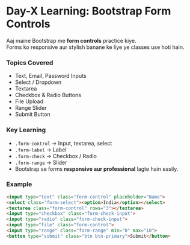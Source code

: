 # Day-X Learning: Bootstrap Form Controls

Aaj maine Bootstrap me **form controls** practice kiye.  
Forms ko responsive aur stylish banane ke liye ye classes use hoti hain.  

### Topics Covered
- Text, Email, Password Inputs  
- Select / Dropdown  
- Textarea  
- Checkbox & Radio Buttons  
- File Upload  
- Range Slider  
- Submit Button  

### Key Learning
- `.form-control` → Input, textarea, select  
- `.form-label` → Label  
- `.form-check` → Checkbox / Radio  
- `.form-range` → Slider  
- Bootstrap se forms **responsive aur professional** lagte hain easily.  

### Example
```html
<input type="text" class="form-control" placeholder="Name">
<select class="form-select"><option>India</option></select>
<textarea class="form-control" rows="3"></textarea>
<input type="checkbox" class="form-check-input">
<input type="radio" class="form-check-input">
<input type="file" class="form-control">
<input type="range" class="form-range" min="0" max="10">
<button type="submit" class="btn btn-primary">Submit</button>
